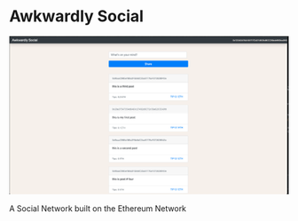 
# Awkwardly Social

![Alt text](./screenshot.png?raw=true 'Screenshot')

A Social Network built on the Ethereum Network